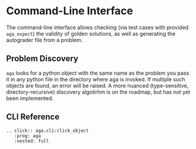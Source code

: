 # Command-Line Interface

The command-line interface allows checking (via test cases with provided
`aga_expect`) the validity of golden solutions, as well as generating the
autograder file from a problem.

## Problem Discovery

`aga` looks for a python object with the same name as the problem you pass it in
any python file in the directory where aga is invoked. If multiple such objects
are found, an error will be raised. A more nuanced (type-sensitive,
directory-recursive) discovery algotirhm is on the roadmap, but has not yet been
implemented.

## CLI Reference

```{eval-rst}
.. click:: aga.cli:click_object
   :prog: aga
   :nested: full
```
